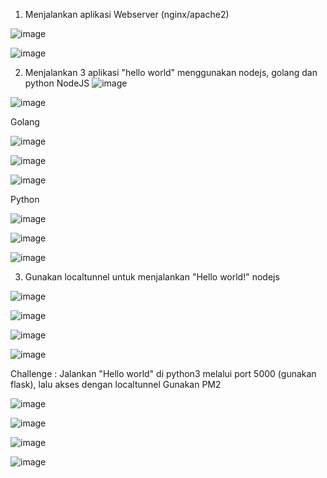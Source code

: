 1.	Menjalankan aplikasi Webserver (nginx/apache2)

![image](https://user-images.githubusercontent.com/45737074/213400134-acfa561b-b574-4cd8-ae4e-5398c87d9b92.png)

![image](https://user-images.githubusercontent.com/45737074/213400141-1d970792-fdd9-48a1-a0b2-700c81f83309.png)

2.	Menjalankan 3 aplikasi "hello world" menggunakan nodejs, golang dan python
NodeJS
![image](https://user-images.githubusercontent.com/45737074/213400173-34d60eb3-9c89-4429-91e5-d10eca093018.png)

![image](https://user-images.githubusercontent.com/45737074/213400197-e66d0c7d-46c3-4493-9987-147139bb72a4.png)

Golang

![image](https://user-images.githubusercontent.com/45737074/213400236-6245fe1f-d040-4d0a-a0d0-15ecebbc51d6.png)

![image](https://user-images.githubusercontent.com/45737074/213400252-398bf8de-8d4d-4035-87c2-19346683e1ff.png)

![image](https://user-images.githubusercontent.com/45737074/213400275-01da95eb-dda8-4e1f-935c-f144343cef60.png)


Python

![image](https://user-images.githubusercontent.com/45737074/213400299-5fa4ea80-2005-49b8-b2f5-60cb4b988a64.png)

![image](https://user-images.githubusercontent.com/45737074/213400312-ea83e609-9d16-4b4f-922b-a125b006ed19.png)

![image](https://user-images.githubusercontent.com/45737074/213400325-25d8cd6c-abec-47e5-a868-5174c1b06d7f.png)


3.	Gunakan localtunnel untuk menjalankan "Hello world!" nodejs

![image](https://user-images.githubusercontent.com/45737074/213400375-5a433a9e-95bd-45cc-a452-48f3001e2c63.png)

![image](https://user-images.githubusercontent.com/45737074/213400393-8d9d3f4f-0122-4152-9734-291047896726.png)

![image](https://user-images.githubusercontent.com/45737074/213400413-c468d2fb-fc45-4960-8795-3e9faa7b0734.png)

![image](https://user-images.githubusercontent.com/45737074/213400437-37ead386-2a94-44fa-a3da-beb08133bf97.png)



Challenge :
Jalankan "Hello world" di python3 melalui port 5000 (gunakan flask), lalu akses dengan localtunnel
Gunakan PM2

![image](https://user-images.githubusercontent.com/45737074/213400458-8b9dd85a-029c-4978-b207-e7e3cb1e3da6.png)

![image](https://user-images.githubusercontent.com/45737074/213400476-ad246cf8-31fb-419a-a995-9edcb4404a68.png)

![image](https://user-images.githubusercontent.com/45737074/213400497-0471c0eb-c514-41a3-9cb4-f523e486bb23.png)

![image](https://user-images.githubusercontent.com/45737074/213400515-67e86a52-3064-4d75-a93c-6cdb043cc8b8.png)


